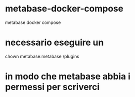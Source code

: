# metabase-docker-compose
metabase docker compose

# necessario eseguire un 
chown metabase:metabase /plugins
# in modo che metabase abbia i permessi per scriverci


